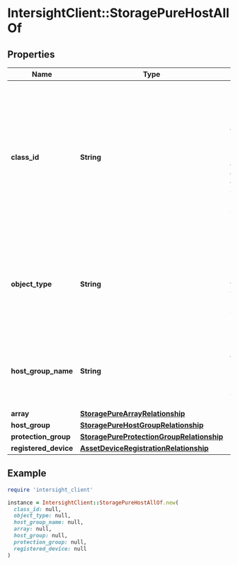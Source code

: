 # IntersightClient::StoragePureHostAllOf

## Properties

| Name | Type | Description | Notes |
| ---- | ---- | ----------- | ----- |
| **class_id** | **String** | The fully-qualified name of the instantiated, concrete type. This property is used as a discriminator to identify the type of the payload when marshaling and unmarshaling data. | [default to &#39;storage.PureHost&#39;] |
| **object_type** | **String** | The fully-qualified name of the instantiated, concrete type. The value should be the same as the &#39;ClassId&#39; property. | [default to &#39;storage.PureHost&#39;] |
| **host_group_name** | **String** | Name of host group where the host belongs to. Empty if host is not part of any HostGroup. | [optional][readonly] |
| **array** | [**StoragePureArrayRelationship**](StoragePureArrayRelationship.md) |  | [optional] |
| **host_group** | [**StoragePureHostGroupRelationship**](StoragePureHostGroupRelationship.md) |  | [optional] |
| **protection_group** | [**StoragePureProtectionGroupRelationship**](StoragePureProtectionGroupRelationship.md) |  | [optional] |
| **registered_device** | [**AssetDeviceRegistrationRelationship**](AssetDeviceRegistrationRelationship.md) |  | [optional] |

## Example

```ruby
require 'intersight_client'

instance = IntersightClient::StoragePureHostAllOf.new(
  class_id: null,
  object_type: null,
  host_group_name: null,
  array: null,
  host_group: null,
  protection_group: null,
  registered_device: null
)
```

